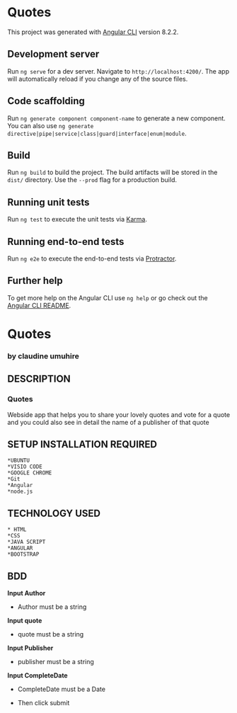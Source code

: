 # Quotes

This project was generated with [Angular CLI](https://github.com/angular/angular-cli) version 8.2.2.

## Development server

Run `ng serve` for a dev server. Navigate to `http://localhost:4200/`. The app will automatically reload if you change any of the source files.

## Code scaffolding

Run `ng generate component component-name` to generate a new component. You can also use `ng generate directive|pipe|service|class|guard|interface|enum|module`.

## Build

Run `ng build` to build the project. The build artifacts will be stored in the `dist/` directory. Use the `--prod` flag for a production build.

## Running unit tests

Run `ng test` to execute the unit tests via [Karma](https://karma-runner.github.io).

## Running end-to-end tests

Run `ng e2e` to execute the end-to-end tests via [Protractor](http://www.protractortest.org/).

## Further help

To get more help on the Angular CLI use `ng help` or go check out the [Angular CLI README](https://github.com/angular/angular-cli/blob/master/README.md).
# Quotes
### by **claudine umuhire**
## DESCRIPTION
### Quotes
Webside app that helps you to share your lovely quotes and vote for a quote and you could also see in detail the name of a publisher of that quote
## SETUP INSTALLATION REQUIRED
    *UBUNTU
    *VISIO CODE
    *GOOGLE CHROME
    *Git
    *Angular
    *node.js

 ## TECHNOLOGY USED 
    * HTML 
    *CSS 
    *JAVA SCRIPT
    *ANGULAR
    *BOOTSTRAP

 ## BDD

 **Input Author**
 * Author must be a string 

 **Input quote**

 * quote must be a string 

 **Input Publisher**
 * publisher must be a string 

 **Input CompleteDate**
 * CompleteDate must be a Date 

 * Then click submit

